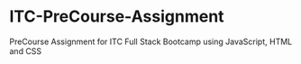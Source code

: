 # ITC-PreCourse-Assignment
PreCourse Assignment for ITC Full Stack Bootcamp using JavaScript, HTML and CSS
